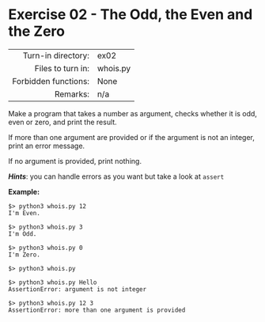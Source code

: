 # Exercise 02 - The Odd, the Even and the Zero

|                         |                    |
| -----------------------:| ------------------ |
|   Turn-in directory:    |  ex02              |
|   Files to turn in:     |  whois.py          |
|   Forbidden functions:  |  None              |
|   Remarks:              |  n/a               |

Make a program that takes a number as argument, checks whether it is odd, even or zero, and print the result.

If more than one argument are provided or if the argument is not an integer, print an error message.

If no argument is provided, print nothing.

***Hints***: you can handle errors as you want but take a look at `assert`

**Example:**

```console
$> python3 whois.py 12
I'm Even.

$> python3 whois.py 3
I'm Odd.

$> python3 whois.py 0
I'm Zero.

$> python3 whois.py

$> python3 whois.py Hello
AssertionError: argument is not integer

$> python3 whois.py 12 3
AssertionError: more than one argument is provided

```